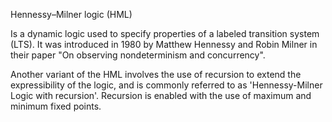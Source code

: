 Hennessy–Milner logic (HML) 

Is a dynamic logic used to specify properties of a labeled transition system (LTS). It was introduced in 1980 by Matthew Hennessy and Robin Milner in their paper "On observing nondeterminism and concurrency".

Another variant of the HML involves the use of recursion to extend the expressibility of the logic, and is commonly referred to as 'Hennessy-Milner Logic with recursion'. Recursion is enabled with the use of maximum and minimum fixed points.
